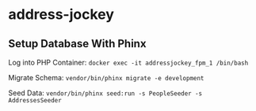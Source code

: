 # address-jockey

## Setup Database With Phinx

Log into PHP Container: `docker exec -it addressjockey_fpm_1 /bin/bash`

Migrate Schema: `vendor/bin/phinx migrate -e development`

Seed Data: `vendor/bin/phinx seed:run -s PeopleSeeder -s AddressesSeeder`
